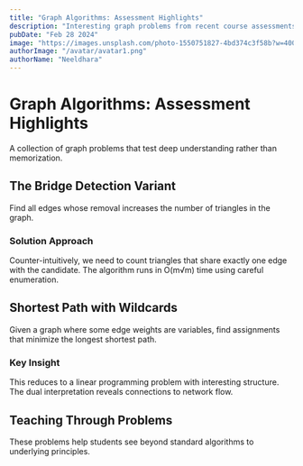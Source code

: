 ```yaml
---
title: "Graph Algorithms: Assessment Highlights"
description: "Interesting graph problems from recent course assessments with detailed solutions."
pubDate: "Feb 28 2024"
image: "https://images.unsplash.com/photo-1550751827-4bd374c3f58b?w=400&auto=format&fit=crop&q=60"
authorImage: "/avatar/avatar1.png"
authorName: "Neeldhara"
---
```


# Graph Algorithms: Assessment Highlights

A collection of graph problems that test deep understanding rather than memorization.

## The Bridge Detection Variant

Find all edges whose removal increases the number of triangles in the graph.

### Solution Approach

Counter-intuitively, we need to count triangles that share exactly one edge with the candidate. The algorithm runs in O(m√m) time using careful enumeration.

## Shortest Path with Wildcards

Given a graph where some edge weights are variables, find assignments that minimize the longest shortest path.

### Key Insight

This reduces to a linear programming problem with interesting structure. The dual interpretation reveals connections to network flow.

## Teaching Through Problems

These problems help students see beyond standard algorithms to underlying principles.
